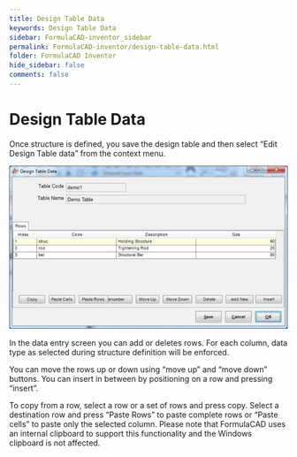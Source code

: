 ```yaml
---
title: Design Table Data
keywords: Design Table Data
sidebar: FormulaCAD-inventor_sidebar
permalink: FormulaCAD-inventor/design-table-data.html
folder: FormulaCAD Inventor
hide_sidebar: false
comments: false
---
```

# Design Table Data



Once structure is defined, you save the design table and then select “Edit Design Table data” from the context menu.

![](/images/design-table-data.jpg)

In the data entry screen you can add or deletes rows. For each column, data type as selected during structure definition will be enforced.

You can move the rows up or down using “move up” and “move down” buttons. You can insert in between by positioning on a row and pressing “insert”.

To copy from a row, select a row or a set of rows and press copy. Select a destination row and press “Paste Rows” to paste complete rows or “Paste cells” to paste only the selected column. Please note that FormulaCAD uses an internal clipboard to support this functionality and the Windows clipboard is not affected.
